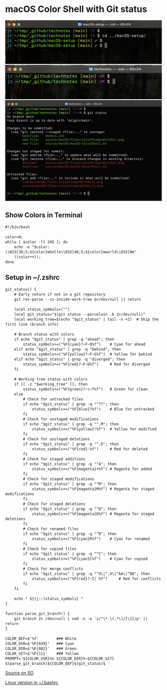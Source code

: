 # macOS Color Shell with Git status

![Shell with Colors and git status](files/colorPromptWithGit1.png)
![Shell with Colors and git status](files/colorPromptWithGit2.png)
![Shell with Colors and git status](files/colorPromptWithGit3.png)

## Show Colors in Terminal

    #!/bin/bash

    color=0;
    while [ $color -lt 245 ]; do
        echo -e "$color: \\033[38;5;${color}mhello\\033[48;5;${color}mworld\\033[0m"
        ((color++));
    done  

## Setup in ~/.zshrc

    git_status() {
        # Early return if not in a git repository
        git rev-parse --is-inside-work-tree &>/dev/null || return
            
        local status_symbols=("")
        local git_status="$(git status --porcelain -b 2>/dev/null)"
        local working_tree=$(echo "$git_status" | tail -n +2)  # Skip the first line (branch info)

        # Branch status with colors
        if echo "$git_status" | grep -q "ahead"; then
            status_symbols+=("%F{cyan}?~F~Q%f")    # Cyan for ahead
        elif echo "$git_status" | grep -q "behind"; then
            status_symbols+=("%F{yellow}?~F~S%f")  # Yellow for behind
        elif echo "$git_status" | grep -q "diverged"; then
            status_symbols+=("%F{red}?~F~U%f")     # Red for diverged
        fi

        # Working tree status with colors
        if [[ -z "$working_tree" ]]; then
            status_symbols+=("%F{green}?~\~T%f")   # Green for clean
        else
            # Check for untracked files
            if echo "$git_status" | grep -q "^??"; then
                status_symbols+=("%F{blue}?%f")    # Blue for untracked
            fi
            # Check for unstaged modifications
            if echo "$git_status" | grep -q "^.M"; then
                status_symbols+=("%F{yellow}!%f")  # Yellow for modified
            fi
            # Check for unstaged deletions
            if echo "$git_status" | grep -q "^.D"; then
                status_symbols+=("%F{red}-%f")     # Red for deleted
            fi
            # Check for staged additions
            if echo "$git_status" | grep -q "^A"; then
                status_symbols+=("%F{magenta}+%f") # Magenta for added
            fi
            # Check for staged modifications
            if echo "$git_status" | grep -q "^M"; then
                status_symbols+=("%F{magenta}M%f") # Magenta for staged modifications
            fi
            # Check for staged deletions
            if echo "$git_status" | grep -q "^D"; then
                status_symbols+=("%F{magenta}D%f") # Magenta for staged deletions
            fi
            # Check for renamed files
            if echo "$git_status" | grep -q "^R"; then
                status_symbols+=("%F{cyan}R%f")    # Cyan for renamed
            fi
            # Check for copied files
            if echo "$git_status" | grep -q "^C"; then
                status_symbols+=("%F{cyan}C%f")    # Cyan for copied
            fi
            # Check for merge conflicts
            if echo "$git_status" | grep -q "^U\|^.U\|^AA\|^DD"; then
                status_symbols+=("%F{red}?~I| %f")     # Red for conflicts
            fi
        fi

        echo " ${(j::)status_symbols} "
    }

    function parse_git_branch() {
        git branch 2> /dev/null | sed -n -e 's/^\* \(.*\)/[\1]/p' || return
    }

    COLOR_DEF=$'%f'        ### White
    COLOR_USR=$'%F{039}'   ### Cyan
    COLOR_DIR=$'%F{082}'   ### Green
    COLOR_GIT=$'%F{11}'    ### Yellow
    PROMPT='${COLOR_USR}%n ${COLOR_DIR}%~${COLOR_GIT} $(parse_git_branch)${COLOR_DEF}$(git_status)$ '

[Source on SO](https://unix.stackexchange.com/questions/124407/what-color-codes-can-i-use-in-my-bash-ps1-prompt/124409#124409)

[Linux version in ~/.bashrc](files/bashrc.txt)
